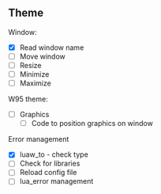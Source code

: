 ## Theme

Window:
  - [x] Read window name
  - [ ] Move window
  - [ ] Resize
  - [ ] Minimize
  - [ ] Maximize

W95 theme:
  - [ ] Graphics
    - [ ] Code to position graphics on window

Error management
  - [x] luaw_to - check type
  - [ ] Check for libraries
  - [ ] Reload config file
  - [ ] lua_error management